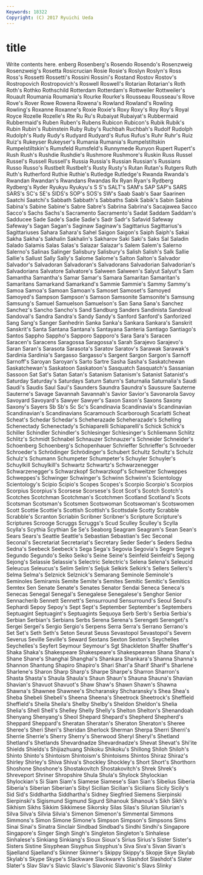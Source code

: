 ```yaml
---
Keywords: 18322 
Copyright: (C) 2017 Ryuichi Ueda
---
```


# title

Write contents here.
enberg Rosenberg's Rosendo Rosendo's Rosenzweig Rosenzweig's
Rosetta Rosicrucian Rosie Rosie's Roslyn Roslyn's Ross Ross's Rossetti Rossetti's
Rossini Rossini's Rostand Rostov Rostov's Rostropovich Rostropovich's Roswell Roswell's Rotarian
Rotarian's Roth Roth's Rothko Rothschild Rotterdam Rotterdam's Rottweiler Rottweiler's Rouault
Roumania Roumania's Rourke Rourke's Rousseau Rousseau's Rove Rove's Rover Rowe
Rowena Rowena's Rowland Rowland's Rowling Rowling's Roxanne Roxanne's Roxie Roxie's
Roxy Roxy's Roy Roy's Royal Royce Rozelle Rozelle's Rte Ru
Ru's Rubaiyat Rubaiyat's Rubbermaid Rubbermaid's Ruben Ruben's Rubens Rubicon Rubicon's
Rubik Rubik's Rubin Rubin's Rubinstein Ruby Ruby's Ruchbah Ruchbah's Rudolf
Rudolph Rudolph's Rudy Rudy's Rudyard Rudyard's Rufus Rufus's Ruhr Ruhr's
Ruiz Ruiz's Rukeyser Rukeyser's Rumania Rumania's Rumpelstiltskin Rumpelstiltskin's Rumsfeld Rumsfeld's
Runnymede Runyon Rupert Rupert's Rush Rush's Rushdie Rushdie's Rushmore Rushmore's
Ruskin Russ Russel Russel's Russell Russell's Russia Russia's Russian Russian's
Russians Russo Russo's Rustbelt Rustbelt's Rusty Rusty's Rutan Rutan's Rutgers
Ruth Ruth's Rutherford Ruthie Ruthie's Rutledge Rutledge's Rwanda Rwanda's Rwandan
Rwandan's Rwandans Rwandas Rx Ryan Ryan's Rydberg Rydberg's Ryder Ryukyu
Ryukyu's S S's SALT's SAM's SAP SAP's SARS SARS's SC's
SE's SIDS's SOP's SOS's SW's Saab Saab's Saar Saarinen Saatchi
Saatchi's Sabbath Sabbath's Sabbaths Sabik Sabik's Sabin Sabina Sabina's Sabine
Sabine's Sabre Sabre's Sabrina Sabrina's Sacajawea Sacco Sacco's Sachs Sachs's
Sacramento Sacramento's Sadat Saddam Saddam's Sadducee Sade Sade's Sadie Sadie's
Sadr Sadr's Safavid Safeway Safeway's Sagan Sagan's Saginaw Saginaw's Sagittarius
Sagittarius's Sagittariuses Sahara Sahara's Sahel Saigon Saigon's Saiph Saiph's Sakai
Sakha Sakha's Sakhalin Sakhalin's Sakharov Saki Saki's Saks Sal Saladin
Salado Salamis Salas Salas's Salazar Salazar's Salem Salem's Salerno Salerno's
Salinas Salinger Salisbury Salisbury's Salish Salish's Salk Sallie Sallie's Sallust
Sally Sally's Salome Salome's Salton Salton's Salvador Salvador's Salvadoran Salvadoran's
Salvadorans Salvadorian Salvadorian's Salvadorians Salvatore Salvatore's Salween Salween's Salyut Salyut's
Sam Samantha Samantha's Samar Samar's Samara Samaritan Samaritan's Samaritans Samarkand
Samarkand's Sammie Sammie's Sammy Sammy's Samoa Samoa's Samoan Samoan's Samoset
Samoset's Samoyed Samoyed's Sampson Sampson's Samson Samsonite Samsonite's Samsung Samsung's
Samuel Samuelson Samuelson's San Sana Sana's Sanchez Sanchez's Sancho Sancho's
Sand Sandburg Sanders Sandinista Sandoval Sandoval's Sandra Sandra's Sandy Sandy's
Sanford Sanford's Sanforized Sang Sang's Sanger Sanhedrin Sanka Sanka's Sankara
Sankara's Sanskrit Sanskrit's Santa Santana Santana's Santayana Santeria Santiago Santiago's
Santos Sappho Sappho's Sapporo Sapporo's Sara Sara's Saracen Saracen's Saracens
Saragossa Saragossa's Sarah Sarajevo Sarajevo's Saran Saran's Sarasota Sarasota's Saratov
Saratov's Sarawak Sarawak's Sardinia Sardinia's Sargasso Sargasso's Sargent Sargon Sargon's
Sarnoff Sarnoff's Saroyan Saroyan's Sarto Sartre Sasha Sasha's Saskatchewan Saskatchewan's
Saskatoon Saskatoon's Sasquatch Sasquatch's Sassanian Sassoon Sat Sat's Satan Satan's
Satanism Satanism's Satanist Satanist's Saturday Saturday's Saturdays Saturn Saturn's Saturnalia
Saturnalia's Saudi Saudi's Saudis Saul Saul's Saunders Saundra Saundra's Saussure
Sauterne Sauterne's Savage Savannah Savannah's Savior Savior's Savonarola Savoy Savoyard
Savoyard's Sawyer Sawyer's Saxon Saxon's Saxons Saxony Saxony's Sayers Sb
Sb's Sc Sc's Scandinavia Scandinavia's Scandinavian Scandinavian's Scandinavians Scaramouch Scarborough
Scarlatti Scheat Scheat's Schedar Schedar's Scheherazade Scheherazade's Schelling Schenectady Schenectady's
Schiaparelli Schiaparelli's Schick Schick's Schiller Schindler Schindler's Schlesinger Schlesinger's Schliemann
Schlitz Schlitz's Schmidt Schnabel Schnauzer Schnauzer's Schneider Schneider's Schoenberg Schoenberg's
Schopenhauer Schrieffer Schrieffer's Schroeder Schroeder's Schrödinger Schrödinger's Schubert Schultz Schultz's
Schulz Schulz's Schumann Schumpeter Schumpeter's Schuyler Schuyler's Schuylkill Schuylkill's Schwartz
Schwartz's Schwarzenegger Schwarzenegger's Schwarzkopf Schwarzkopf's Schweitzer Schweppes Schweppes's Schwinger Schwinger's
Schwinn Schwinn's Scientology Scientology's Scipio Scipio's Scopes Scopes's Scorpio Scorpio's
Scorpios Scorpius Scorpius's Scorsese Scorsese's Scot Scot's Scotch Scotch's Scotches
Scotchman Scotchman's Scotchmen Scotland Scotland's Scots Scotsman Scotsman's Scotsmen Scotswoman
Scotswoman's Scotswomen Scott Scottie Scottie's Scottish Scottish's Scottsdale Scotty Scrabble
Scrabble's Scranton Scriabin Scribner Scribner's Scripture Scripture's Scriptures Scrooge Scruggs
Scruggs's Scud Sculley Sculley's Scylla Scylla's Scythia Scythian Se Se's
Seaborg Seagram Seagram's Sean Sean's Sears Sears's Seattle Seattle's Sebastian
Sebastian's Sec Seconal Seconal's Secretariat Secretariat's Secretary Seder Seder's Seders
Sedna Sedna's Seebeck Seebeck's Sega Sega's Segovia Segovia's Segre Segre's
Segundo Segundo's Seiko Seiko's Seine Seine's Seinfeld Seinfeld's Sejong Sejong's
Selassie Selassie's Selectric Selectric's Selena Selena's Seleucid Seleucus Seleucus's Selim
Selim's Seljuk Selkirk Selkirk's Sellers Sellers's Selma Selma's Selznick Selznick's
Semarang Seminole Seminole's Seminoles Semiramis Semite Semite's Semites Semitic Semitic's
Semitics Semtex Sen Senate Senate's Senates Senator Sendai Seneca Seneca's
Senecas Senegal Senegal's Senegalese Senegalese's Senghor Senior Sennacherib Sennett Sennett's
Sensurround Sensurround's Seoul Seoul's Sephardi Sepoy Sepoy's Sept Sept's September
September's Septembers Septuagint Septuagint's Septuagints Sequoya Serb Serb's Serbia Serbia's
Serbian Serbian's Serbians Serbs Serena Serena's Serengeti Serengeti's Sergei Sergei's
Sergio Sergio's Serpens Serra Serra's Serrano Serrano's Set Set's Seth
Seth's Seton Seurat Seuss Sevastopol Sevastopol's Severn Severus Seville Seville's
Seward Sextans Sexton Sexton's Seychelles Seychelles's Seyfert Seymour Seymour's Sgt
Shackleton Shaffer Shaffer's Shaka Shaka's Shakespeare Shakespeare's Shakespearean Shana Shana's
Shane Shane's Shanghai Shanghai's Shankara Shankara's Shanna Shanna's Shannon Shantung
Shapiro Shapiro's Shari Shari'a Sharif Sharif's Sharlene Sharlene's Sharon Sharp
Sharp's Sharpe Sharpe's Sharron Sharron's Shasta Shasta's Shaula Shaula's Shaun
Shaun's Shauna Shauna's Shavian Shavian's Shavuot Shavuot's Shaw Shaw's Shawn
Shawn's Shawna Shawna's Shawnee Shawnee's Shcharansky Shcharansky's Shea Shea's Sheba
Shebeli Shebeli's Sheena Sheena's Sheetrock Sheetrock's Sheffield Sheffield's Sheila Sheila's
Shelby Shelby's Sheldon Sheldon's Shelia Shelia's Shell Shell's Shelley Shelly
Shelly's Shelton Shelton's Shenandoah Shenyang Shenyang's Sheol Shepard Shepard's Shepherd
Shepherd's Sheppard Sheppard's Sheratan Sheratan's Sheraton Sheraton's Sheree Sheree's Sheri
Sheri's Sheridan Sherlock Sherman Sherpa Sherri Sherri's Sherrie Sherrie's Sherry
Sherry's Sherwood Sheryl Sheryl's Shetland Shetland's Shetlands Shevardnadze Shevardnadze's Shevat
Shevat's Shi'ite Shields Shields's Shijiazhuang Shikoku Shikoku's Shillong Shiloh Shiloh's
Shinto Shinto's Shintoism Shintoism's Shintoisms Shintos Shiraz Shiraz's Shirley Shirley's
Shiva Shiva's Shockley Shockley's Short Short's Shorthorn Shoshone Shoshone's Shostakovitch
Shostakovitch's Shrek Shrek's Shreveport Shriner Shropshire Shula Shula's Shylock Shylockian
Shylockian's Si Siam Siam's Siamese Siamese's Sian Sian's Sibelius Siberia
Siberia's Siberian Siberian's Sibyl Sicilian Sicilian's Sicilians Sicily Sicily's Sid
Sid's Siddhartha Siddhartha's Sidney Siegfried Siemens Sierpinski Sierpinski's Sigismund Sigmund
Sigurd Sihanouk Sihanouk's Sikh Sikh's Sikhism Sikhs Sikkim Sikkimese Sikorsky
Silas Silas's Silurian Silurian's Silva Silva's Silvia Silvia's Simenon Simenon's
Simmental Simmons Simmons's Simon Simone Simone's Simpson Simpson's Simpsons Sims
Sinai Sinai's Sinatra Sinclair Sindbad Sindbad's Sindhi Sindhi's Singapore Singapore's
Singer Singh Singh's Singleton Singleton's Sinhalese Sinhalese's Sinkiang Sinkiang's Sioux
Sioux's Sirius Sirius's Sister Sister's Sisters Sistine Sisyphean Sisyphus Sisyphus's
Siva Siva's Sivan Sivan's Sjaelland Sjaelland's Skinner Skinner's Skippy Skippy's
Skopje Skye Skylab Skylab's Skype Skype's Slackware Slackware's Slashdot Slashdot's
Slater Slater's Slav Slav's Slavic Slavic's Slavonic Slavonic's Slavs Slinky
